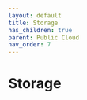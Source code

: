 ```yaml
---
layout: default
title: Storage
has_children: true
parent: Public Cloud
nav_order: 7
---
```


# Storage